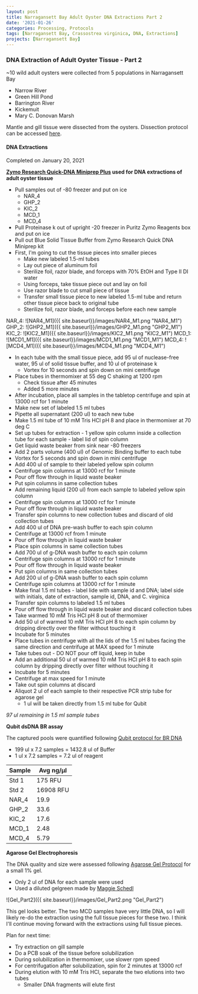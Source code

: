 ```yaml
---
layout: post
title: Narragansett Bay Adult Oyster DNA Extractions Part 2
date: '2021-01-26'
categories: Processing, Protocols
tags: [Narragansett Bay, Crassostrea virginica, DNA, Extractions]
projects: [Narragansett Bay]
---
```


### DNA Extraction of Adult Oyster Tissue - Part 2

~10 wild adult oysters were collected from 5 populations in Narragansett Bay
  - Narrow River
  - Green Hill Pond
  - Barrington River
  - Kickemuit
  - Mary C. Donovan Marsh

Mantle and gill tissue were dissected from the oysters. Dissection protocol can be accessed [here](https://amyzyck.github.io/AmyZyck_Notebook/Narragansett-Bay-Adult-Oyster-Tissue-Dissections/).

#### DNA Extractions

Completed on January 20, 2021

__[Zymo Research Quick-DNA Miniprep Plus](https://www.zymoresearch.com/collections/quick-dna-kits/products/quick-dna-miniprep-plus-kit) used for DNA extractions of adult oyster tissue__

- Pull samples out of -80 freezer and put on ice
  - NAR_4
  - GHP_2
  - KIC_2
  - MCD_1
  - MCD_4
- Pull Proteinase k out of upright -20 freezer in Puritz Zymo Reagents box and put on ice
- Pull out Blue Solid Tissue Buffer from Zymo Research Quick DNA Miniprep kit
- First, I'm going to cut the tissue pieces into smaller pieces
  - Make new labeled 1.5-ml tubes
  - Lay out piece of aluminum foil
  - Sterilize foil, razor blade, and forceps with 70% EtOH and Type II DI water
  - Using forceps, take tissue piece out and lay on foil
  - Use razor blade to cut small piece of tissue
  - Transfer small tissue piece to new labeled 1.5-ml tube and return other tissue piece back to original tube
  - Sterilize foil, razor blade, and forceps before each new sample

NAR_4: ![NAR4_M1]({{ site.baseurl}}/images/NAR4_M1.png "NAR4_M1")
GHP_2: ![GHP2_M1]({{ site.baseurl}}/images/GHP2_M1.png "GHP2_M1")
KIC_2: ![KIC2_M1]({{ site.baseurl}}/images/KIC2_M1.png "KIC2_M1")
MCD_1: ![MCD1_M1]({{ site.baseurl}}/images/MCD1_M1.png "MCD1_M1")
MCD_4: ![MCD4_M1]({{ site.baseurl}}/images/MCD4_M1.png "MCD4_M1")

- In each tube with the small tissue piece, add 95 ul of nuclease-free water, 95 ul of solid tissue buffer, and 10 ul of proteinase k
  - Vortex for 10 seconds and spin down on mini centrifuge
- Place tubes in thermomixer at 55 deg C shaking at 1200 rpm
  - Check tissue after 45 minutes
  - Added 5 more minutes
- After incubation, place all samples in the tabletop centrifuge and spin at 13000 rcf for 1 minute
- Make new set of labeled 1.5 ml tubes
- Pipette all supernatant (200 ul) to each new tube
- Make 1.5 ml tube of 10 mM Tris HCl pH 8 and place in thermomixer at 70 deg C
- Set up tubes for extraction - 1 yellow spin column inside a collection tube for each sample - label lid of spin column
- Get liquid waste beaker from sink near -80 freezers
- Add 2 parts volume (400 ul) of Genomic Binding buffer to each tube
 - Vortex for 5 seconds and spin down in mini centrifuge
- Add 400 ul of sample to their labeled yellow spin column
- Centrifuge spin columns at 13000 rcf for 1 minute
- Pour off flow through in liquid waste beaker
- Put spin columns in same collection tubes
- Add remaining liquid (200 ul) from each sample to labeled yellow spin column
- Centrifuge spin columns at 13000 rcf for 1 minute
- Pour off flow through in liquid waste beaker
- Transfer spin columns to new collection tubes and discard of old collection tubes
- Add 400 ul of DNA pre-wash buffer to each spin column
- Centrifuge at 13000 rcf from 1 minute
- Pour off flow through in liquid waste beaker
- Place spin columns in same collection tubes
- Add 700 ul of g-DNA wash buffer to each spin column
- Centrifuge spin columns at 13000 rcf for 1 minute
- Pour off flow through in liquid waste beaker
- Put spin columns in same collection tubes
- Add 200 ul of g-DNA wash buffer to each spin column
- Centrifuge spin columns at 13000 rcf for 1 minute
- Make final 1.5 ml tubes - label lide with sample id and DNA; label side with initials, date of extraction, sample id, DNA, and C. virginica
- Transfer spin columns to labeled 1.5 ml tubes
- Pour off flow through in liquid waste beaker and discard collection tubes
- Take warmed 10 mM Tris HCl pH 8 out of thermomixer
- Add 50 ul of warmed 10 mM Tris HCl pH 8 to each spin column by dripping directly over the filter without touching it
- Incubate for 5 minutes
- Place tubes in centrifuge with all the lids of the 1.5 ml tubes facing the same direction and centrifuge at MAX speed for 1 minute
- Take tubes out - DO NOT pour off liquid, keep in tube
- Add an additional 50 ul of warmed 10 mM Tris HCl pH 8 to each spin column by dripping directly over filter without touching it
- Incubate for 5 minutes
- Centrifuge at max speed for 1 minute
- Take out spin columns at discard
- Aliquot 2 ul of each sample to their respective PCR strip tube for agarose gel
  - 1 ul will be taken directly from 1.5 ml tube for Qubit 

*97 ul remaining in 1.5 ml sample tubes*

__Qubit dsDNA BR assay__

The captured pools were quantified following [Qubit protocol for BR DNA](https://meschedl.github.io/MESPutnam_Open_Lab_Notebook/Qubit-Protocol/)

- 199 ul x 7.2 samples = 1432.8 ul of Buffer
- 1 ul x 7.2 samples = 7.2 ul of reagent

|Sample|Avg ng/μl|
|----|----|
|Std 1|175 RFU|
|Std 2|16908 RFU|
|NAR_4|19.9|
|GHP_2|33.6|
|KIC_2|17.6|
|MCD_1|2.48|
|MCD_4|5.79|

__Agarose Gel Electrophoresis__

The DNA quality and size were assessed following [Agarose Gel Protocol](https://meschedl.github.io/MES_Puritz_Lab_Notebook/2019-03-01/PPP-Lab-Gel-Protocol) for a small 1% gel.

- Only 2 ul of DNA for each sample were used
- Used a diluted gelgreen made by [Maggie Schedl](https://meschedl.github.io/MES_Puritz_Lab_Notebook/)

![Gel_Part2]({{ site.baseurl}}/images/Gel_Part2.png "Gel_Part2")

This gel looks better. The two MCD samples have very little DNA, so I will likely re-do the extraction using the full tissue pieces for these two. I think I'll continue moving forward with the extractions using full tissue pieces.

Plan for next time:

- Try extraction on gill sample
- Do a PCB soak of the tissue before solubilization
- During solubilization in thermomixer, use slower rpm speed
- For centrifugation after solubilization, spin for 2 minutes at 13000 rcf
- During elution with 10 mM Tris HCl, separate the two elutions into two tubes
  - Smaller DNA fragments will elute first

